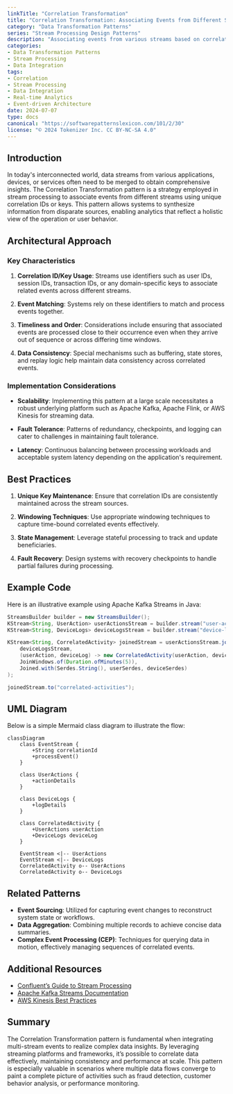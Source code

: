 ```yaml
---
linkTitle: "Correlation Transformation"
title: "Correlation Transformation: Associating Events from Different Streams"
category: "Data Transformation Patterns"
series: "Stream Processing Design Patterns"
description: "Associating events from various streams based on correlation IDs or keys to glean enhanced insights. This pattern enables systems to construct insightful data composites by joining related streams."
categories:
- Data Transformation Patterns
- Stream Processing
- Data Integration
tags:
- Correlation
- Stream Processing
- Data Integration
- Real-time Analytics
- Event-driven Architecture
date: 2024-07-07
type: docs
canonical: "https://softwarepatternslexicon.com/101/2/30"
license: "© 2024 Tokenizer Inc. CC BY-NC-SA 4.0"
---
```


## Introduction

In today's interconnected world, data streams from various applications, devices, or services often need to be merged to obtain comprehensive insights. The Correlation Transformation pattern is a strategy employed in stream processing to associate events from different streams using unique correlation IDs or keys. This pattern allows systems to synthesize information from disparate sources, enabling analytics that reflect a holistic view of the operation or user behavior.

## Architectural Approach

### Key Characteristics

1. **Correlation ID/Key Usage**: Streams use identifiers such as user IDs, session IDs, transaction IDs, or any domain-specific keys to associate related events across different streams.
   
2. **Event Matching**: Systems rely on these identifiers to match and process events together.

3. **Timeliness and Order**: Considerations include ensuring that associated events are processed close to their occurrence even when they arrive out of sequence or across differing time windows.

4. **Data Consistency**: Special mechanisms such as buffering, state stores, and replay logic help maintain data consistency across correlated events.

### Implementation Considerations

- **Scalability**: Implementing this pattern at a large scale necessitates a robust underlying platform such as Apache Kafka, Apache Flink, or AWS Kinesis for streaming data.
  
- **Fault Tolerance**: Patterns of redundancy, checkpoints, and logging can cater to challenges in maintaining fault tolerance.
  
- **Latency**: Continuous balancing between processing workloads and acceptable system latency depending on the application's requirement.

## Best Practices

1. **Unique Key Maintenance**: Ensure that correlation IDs are consistently maintained across the stream sources.
   
2. **Windowing Techniques**: Use appropriate windowing techniques to capture time-bound correlated events effectively.
   
3. **State Management**: Leverage stateful processing to track and update beneficiaries.

4. **Fault Recovery**: Design systems with recovery checkpoints to handle partial failures during processing.


## Example Code

Here is an illustrative example using Apache Kafka Streams in Java:

```java
StreamsBuilder builder = new StreamsBuilder();
KStream<String, UserAction> userActionsStream = builder.stream("user-actions");
KStream<String, DeviceLogs> deviceLogsStream = builder.stream("device-logs");

KStream<String, CorrelatedActivity> joinedStream = userActionsStream.join(
    deviceLogsStream,
    (userAction, deviceLog) -> new CorrelatedActivity(userAction, deviceLog),
    JoinWindows.of(Duration.ofMinutes(5)),
    Joined.with(Serdes.String(), userSerdes, deviceSerdes)
);

joinedStream.to("correlated-activities");
```

## UML Diagram

Below is a simple Mermaid class diagram to illustrate the flow:

```mermaid
classDiagram
    class EventStream {
        +String correlationId
        +processEvent()
    }

    class UserActions {
        +actionDetails
    }

    class DeviceLogs {
        +logDetails
    }
    
    class CorrelatedActivity {
        +UserActions userAction
        +DeviceLogs deviceLog
    }
    
    EventStream <|-- UserActions
    EventStream <|-- DeviceLogs
    CorrelatedActivity o-- UserActions
    CorrelatedActivity o-- DeviceLogs
```

## Related Patterns

- **Event Sourcing**: Utilized for capturing event changes to reconstruct system state or workflows.
- **Data Aggregation**: Combining multiple records to achieve concise data summaries.
- **Complex Event Processing (CEP)**: Techniques for querying data in motion, effectively managing sequences of correlated events.
  
## Additional Resources

- [Confluent’s Guide to Stream Processing](https://www.confluent.io)
- [Apache Kafka Streams Documentation](https://kafka.apache.org/documentation/streams/)
- [AWS Kinesis Best Practices](https://docs.aws.amazon.com/streams)

## Summary

The Correlation Transformation pattern is fundamental when integrating multi-stream events to realize complex data insights. By leveraging streaming platforms and frameworks, it’s possible to correlate data effectively, maintaining consistency and performance at scale. This pattern is especially valuable in scenarios where multiple data flows converge to paint a complete picture of activities such as fraud detection, customer behavior analysis, or performance monitoring.
